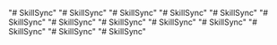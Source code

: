 "# SkillSync" 
"# SkillSync" 
"# SkillSync" 
"# SkillSync" 
"# SkillSync" 
"# SkillSync" 
"# SkillSync" 
"# SkillSync" 
"# SkillSync" 
"# SkillSync" 
"# SkillSync" 
"# SkillSync" 
"# SkillSync" 
